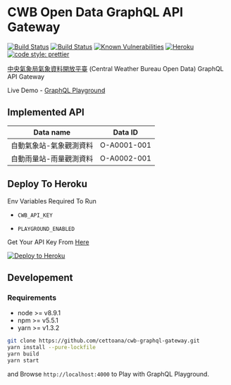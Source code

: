 # CWB Open Data GraphQL API Gateway

[![Build Status](https://travis-ci.org/cettoana/cwb-graphql-gateway.svg?branch=master)](https://travis-ci.org/cettoana/cwb-graphql-gateway)
[![Build Status](https://img.shields.io/codecov/c/github/cettoana/cwb-graphql-gateway/master.svg)](https://codecov.io/gh/cettoana/cwb-graphql-gateway/branch/master)
[![Known Vulnerabilities](https://snyk.io/test/github/cettoana/cwb-graphql-gateway/badge.svg)](https://snyk.io/test/github/cettoana/cwb-graphql-gateway)
[![Heroku](http://heroku-badge.herokuapp.com/?app=cwb-graphql-gateway&style=flat&svg=1&root=.well-known/apollo/server-health)](https://cwb-graphql-gateway.herokuapp.com)
[![code style: prettier](https://img.shields.io/badge/code_style-prettier-ff69b4.svg)](#badge)

[中央氣象局氣象資料開放平臺](https://opendata.cwb.gov.tw/index) (Central Weather Bureau Open Data) GraphQL API Gateway

Live Demo - [GraphQL Playground](https://cwb-graphql-gateway.herokuapp.com)

## Implemented API

| Data name | Data ID |
| :-----------: |:-------------:|
| 自動氣象站-氣象觀測資料 | O-A0001-001 |
| 自動雨量站-雨量觀測資料 | O-A0002-001 |

## Deploy To Heroku

Env Variables Required To Run

- `CWB_API_KEY`

- `PLAYGROUND_ENABLED`

Get Your API Key From [Here](https://opendata.cwb.gov.tw/devManual/insrtuction#getUserAuthkeyAnchor)

[![Deploy to Heroku](https://www.herokucdn.com/deploy/button.svg)](https://heroku.com/deploy?template=https://github.com/cettoana/cwb-graphql-gateway/blob/master)

## Developement

### Requirements

* node >= v8.9.1
* npm >= v5.5.1
* yarn >= v1.3.2

```bash
git clone https://github.com/cettoana/cwb-graphql-gateway.git
yarn install --pure-lockfile
yarn build
yarn start
```

and Browse `http://localhost:4000` to Play with GraphQL Playground.
